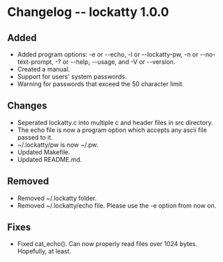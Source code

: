 # Changelog -- lockatty 1.0.0

## Added
* Added program options: -e or --echo, -l or --lockatty-pw, -n or --no-text-prompt, -? or --help, --usage, and
-V or --version.
* Created a manual.
* Support for users' system passwords.
* Warning for passwords that exceed the 50 character limit.

## Changes
* Seperated lockatty.c into multiple c and header files in src directory.
* The echo file is now a program option which accepts any ascii file passed to it.
* ~/.lockatty/pw is now ~/.pw.
* Updated Makefile.
* Updated README.md.

## Removed
* Removed ~/.lockatty folder.
* Removed ~/.lockatty/echo file. Please use the -e option from now on.

## Fixes
* Fixed cat_echo(). Can now properly read files over 1024 bytes. Hopefully, at least.

